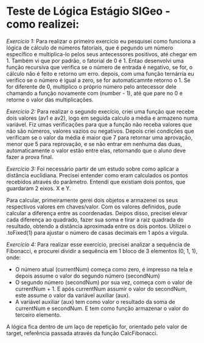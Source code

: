 # Teste de Lógica Estágio SIGeo - como realizei:

*Exercício 1:* Para realizar o primeiro exercício eu pesquisei como funciona a lógica de cálculo de números fatoriais, que é pegundo um número específico e multiplica-lo pelos seus antecessores positivos, até chegar em 1. Também vi que por padrão, o fatorial de 0 é 1.
Entao desenvolvi uma função recursiva que verifica se o número de entrada é negativo, se for, o cálculo não é feito e retorno um erro.
depois, com uma função ternárria eu verifico se o número é igual a zero, se for automaticamnte retorno o 1. Se for diferente de 0, multiplico o próprio número pelo antecessor dele chamando a função novamente com (number - 1), até que pare no 0 e retorne o valor das multiplicações.

*Exercício 2:* Para realizar o segundo execício, criei uma função que recebe dois valores (av1 e av2), logo em seguida calculo a média e armazeno numa variável.
Fiz umas verificações para que a função não receba valores que não são números, valores vazios ou negativos.
Depois criei condições que verificam se o valor da média é maior que 7 para retornar uma aprovação, menor que 5 para reprovação, e se não entrar em nenhuma das duas, automaticamente o valor estão entre elas, retornando que o aluno deve fazer a prova final.

*Exercício 3:* Foi necessário partir de um estudo sobre como aplicar a distância euclidiana. Precisei entender como eram calculados os pontos recebidos através do parâmetro. Entendi que existiam dois pontos, que guardaram 2 eixos. X e Y.

Para calcular, primeiramente gerei dois objetos e armazenei os seus respectivos valores em chaves/valor.
Com os valores definidos, pude calcular a diferença entre as coordenadas.
Deipos disso, precisei elevar cada diferença ao quadrado, fazer sua soma e tirar a raiz quadrada do resultado, obtendo a distância aproximada entre os dois pontos. Utilizei o .toFixed(1) para ajustar o número de casas decimais em 1 após a vírgula.

*Exercício 4:* Para realizar esse exercício, precisei analizar a sequência de Fibonacci, e procurei dividir a sequência em 1 bloco de 3 elementos (0, 1, 1), onde:

- O número atual (currentNum) começa como zero, é impresso na tela e depois assume o valor do segundo número (secondNum)
- O segundo número (secondNum) por sua vez, começa com o valor de currentNum + 1. E após currentNum assumir o valor do secondNum, este assume o valor da variável auxiliar (aux).
- A variável auxiliar (aux) tem como valor o resultado da soma de currentNum e secondNum. E tem como função armazenar o valor do terceiro elemento.

A lógica fica dentro de um laço de repetição for, orientado pelo valor de target, referência passada através da função CalcFibonacci.









